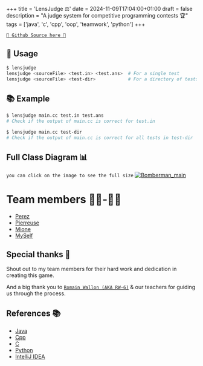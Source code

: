 +++
title = 'LensJudge ⚖️'
date = 2024-11-09T17:04:00+01:00
draft = false
description = "A judge system for competitive programming contests 🏆"
tags = ['java', 'c', 'cpp', 'oop', 'teamwork', 'python']
+++

[`🐙 Github Source here 🐙`]()

## 🚀 Usage
```bash
$ lensjudge
lensjudge <sourceFile> <test.in> <test.ans>  # For a single test
lensjudge <sourceFile> <test-dir>            # For a directory of tests
```

## 📚 Example
```bash
$ lensjudge main.cc test.in test.ans
# Check if the output of main.cc is correct for test.in
```
```bash
$ lensjudge main.cc test-dir
# Check if the output of main.cc is correct for all tests in test-dir
```

## Full Class Diagram 📊
`you can click on the image to see the full size`
[![Bomberman_main](/Portfolio/img/lensjudge-diagram.png)](/Portfolio/img/lensjudge-diagram.png)

# Team members 👨‍💻-👩‍💻
- [Perez](https://github.com/Dev-LucasP)
- [Pierreuse](https://github.com/legobestof)
- [Mione]()
- [MySelf](https://github.com/RealColorDream)

## Special thanks 🙏
Shout out to my team members for their hard work and dedication in creating this game.

And a big thank you to [`Romain Wallon (AKA RW-6)`](https://www.cril.univ-artois.fr/~wallon/en/) & our teachers for guiding us through the process.

## References 📚
- [Java](https://www.java.com/)
- [Cpp](https://www.cplusplus.com/)
- [C](https://en.wikipedia.org/wiki/C_(programming_language))
- [Python](https://www.python.org/)
- [IntelliJ IDEA](https://www.jetbrains.com/idea/)
